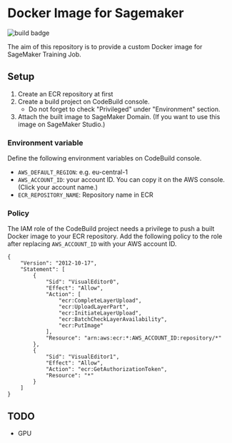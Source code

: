 # Docker Image for Sagemaker

![build badge](https://codebuild.eu-central-1.amazonaws.com/badges?uuid=eyJlbmNyeXB0ZWREYXRhIjoiTmpsUDYzdVBQSElBSTl4bTI4TWxZSk8wNXI0QmNUTjRITTVDb0JoZC9vUit1eGI5MGRFL3ZTNEVkMFozRVhlMFhlTEg1OW1odFEyYWlNMzVYc0l4R09RPSIsIml2UGFyYW1ldGVyU3BlYyI6IlB6VVVOaVVCbUNNTzVnN0IiLCJtYXRlcmlhbFNldFNlcmlhbCI6MX0%3D&branch=main)

The aim of this repository is to provide a custom Docker image for SageMaker Training Job.

## Setup

1. Create an ECR repository at first
2. Create a build project on CodeBuild console. 
    - Do not forget to check "Privileged" under "Environment" section.
3. Attach the built image to SageMaker Domain. (If you want to use this image on SageMaker Studio.)

### Environment variable

Define the following environment variables on CodeBuild console.

- `AWS_DEFAULT_REGION`: e.g. eu-central-1
- `AWS_ACCOUNT_ID`: your account ID. You can copy it on the AWS console. (Click your account name.)
- `ECR_REPOSITORY_NAME`: Repository name in ECR

### Policy

The IAM role of the CodeBuild project needs a privilege to push a built Docker image to your ECR repository.
Add the following policy to the role after replacing `AWS_ACCOUNT_ID` with your AWS account ID.

    {
        "Version": "2012-10-17",
        "Statement": [
            {
                "Sid": "VisualEditor0",
                "Effect": "Allow",
                "Action": [
                    "ecr:CompleteLayerUpload",
                    "ecr:UploadLayerPart",
                    "ecr:InitiateLayerUpload",
                    "ecr:BatchCheckLayerAvailability",
                    "ecr:PutImage"
                ],
                "Resource": "arn:aws:ecr:*:AWS_ACCOUNT_ID:repository/*"
            },
            {
                "Sid": "VisualEditor1",
                "Effect": "Allow",
                "Action": "ecr:GetAuthorizationToken",
                "Resource": "*"
            }
        ]
    }

## TODO 

- GPU